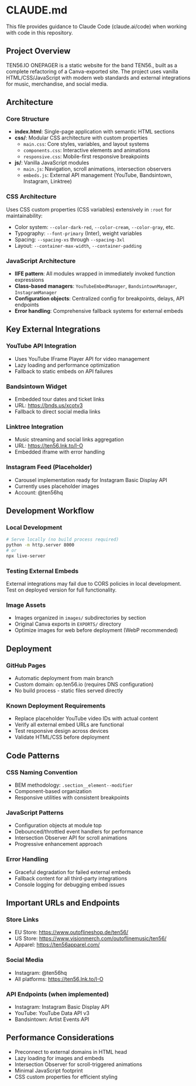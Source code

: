 # CLAUDE.md

This file provides guidance to Claude Code (claude.ai/code) when working with code in this repository.

## Project Overview

TEN56.IO ONEPAGER is a static website for the band TEN56., built as a complete refactoring of a Canva-exported site. The project uses vanilla HTML/CSS/JavaScript with modern web standards and external integrations for music, merchandise, and social media.

## Architecture

### Core Structure
- **index.html**: Single-page application with semantic HTML sections
- **css/**: Modular CSS architecture with custom properties
  - `main.css`: Core styles, variables, and layout systems
  - `components.css`: Interactive elements and animations
  - `responsive.css`: Mobile-first responsive breakpoints
- **js/**: Vanilla JavaScript modules
  - `main.js`: Navigation, scroll animations, intersection observers
  - `embeds.js`: External API management (YouTube, Bandsintown, Instagram, Linktree)

### CSS Architecture
Uses CSS custom properties (CSS variables) extensively in `:root` for maintainability:
- Color system: `--color-dark-red`, `--color-cream`, `--color-gray`, etc.
- Typography: `--font-primary` (Inter), weight variables
- Spacing: `--spacing-xs` through `--spacing-3xl`
- Layout: `--container-max-width`, `--container-padding`

### JavaScript Architecture
- **IIFE pattern**: All modules wrapped in immediately invoked function expressions
- **Class-based managers**: `YouTubeEmbedManager`, `BandsintownManager`, `InstagramManager`
- **Configuration objects**: Centralized config for breakpoints, delays, API endpoints
- **Error handling**: Comprehensive fallback systems for external embeds

## Key External Integrations

### YouTube API Integration
- Uses YouTube IFrame Player API for video management
- Lazy loading and performance optimization
- Fallback to static embeds on API failures

### Bandsintown Widget
- Embedded tour dates and ticket links
- URL: https://bnds.us/xcotv3
- Fallback to direct social media links

### Linktree Integration  
- Music streaming and social links aggregation
- URL: https://ten56.lnk.to/I-O
- Embedded iframe with error handling

### Instagram Feed (Placeholder)
- Carousel implementation ready for Instagram Basic Display API
- Currently uses placeholder images
- Account: @ten56hq

## Development Workflow

### Local Development
```bash
# Serve locally (no build process required)
python -m http.server 8000
# or
npx live-server
```

### Testing External Embeds
External integrations may fail due to CORS policies in local development. Test on deployed version for full functionality.

### Image Assets
- Images organized in `images/` subdirectories by section
- Original Canva exports in `EXPORTS/` directory
- Optimize images for web before deployment (WebP recommended)

## Deployment

### GitHub Pages
- Automatic deployment from main branch
- Custom domain: op.ten56.io (requires DNS configuration)
- No build process - static files served directly

### Known Deployment Requirements
- Replace placeholder YouTube video IDs with actual content
- Verify all external embed URLs are functional
- Test responsive design across devices
- Validate HTML/CSS before deployment

## Code Patterns

### CSS Naming Convention
- BEM methodology: `.section__element--modifier`
- Component-based organization
- Responsive utilities with consistent breakpoints

### JavaScript Patterns
- Configuration objects at module top
- Debounced/throttled event handlers for performance
- Intersection Observer API for scroll animations
- Progressive enhancement approach

### Error Handling
- Graceful degradation for failed external embeds
- Fallback content for all third-party integrations
- Console logging for debugging embed issues

## Important URLs and Endpoints

### Store Links
- EU Store: https://www.outoflineshop.de/ten56/
- US Store: https://www.visionmerch.com/outoflinemusic/ten56/
- Apparel: https://ten56apparel.com/

### Social Media
- Instagram: @ten56hq
- All platforms: https://ten56.lnk.to/I-O

### API Endpoints (when implemented)
- Instagram: Instagram Basic Display API
- YouTube: YouTube Data API v3
- Bandsintown: Artist Events API

## Performance Considerations

- Preconnect to external domains in HTML head
- Lazy loading for images and embeds
- Intersection Observer for scroll-triggered animations
- Minimal JavaScript footprint
- CSS custom properties for efficient styling